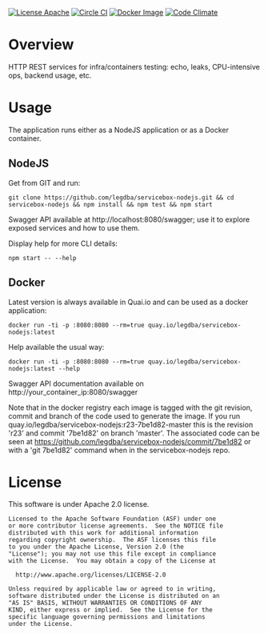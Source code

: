 [![License Apache](https://img.shields.io/hexpm/l/plug.svg)](http://www.apache.org/licenses/LICENSE-2.0)
[![Circle CI](https://circleci.com/gh/legdba/servicebox-nodejs.svg?style=shield)](https://circleci.com/gh/legdba/servicebox-nodejs)
[![Docker Image](https://quay.io/repository/legdba/servicebox-nodejs/status "Docker Repository on Quay.io")](https://quay.io/repository/legdba/servicebox-nodejs)
[![Code Climate](https://codeclimate.com/github/legdba/servicebox-nodejs/badges/gpa.svg)](https://codeclimate.com/github/legdba/servicebox-nodejs)
# Overview
HTTP REST services for infra/containers testing: echo, leaks, CPU-intensive ops, backend usage, etc.

# Usage
The application runs either as a NodeJS application or as a Docker container.

## NodeJS
Get from GIT and run:
```
git clone https://github.com/legdba/servicebox-nodejs.git && cd servicebox-nodejs && npm install && npm test && npm start
```
Swagger API available at http://localhost:8080/swagger; use it to explore exposed services and how to use them.

Display help for more CLI details:
```
npm start -- --help
```

## Docker
Latest version is always available in Quai.io and can be used as a docker application:
```
docker run -ti -p :8080:8080 --rm=true quay.io/legdba/servicebox-nodejs:latest
```
Help available the usual way:
```
docker run -ti -p :8080:8080 --rm=true quay.io/legdba/servicebox-nodejs:latest --help
```
Swagger API documentation available on http://your_container_ip:8080/swagger

Note that in the docker registry each image is tagged with the git revision, commit and branch of the code
used to generate the image. If you run quay.io/legdba/servicebox-nodejs:r23-7be1d82-master this is the revision 'r23'
and commit '7be1d82' on branch 'master'. The associated code can be seen at https://github.com/legdba/servicebox-nodejs/commit/7be1d82
or with a 'git 7be1d82' command when in the servicebox-nodejs repo.

# License
This software is under Apache 2.0 license.
```
Licensed to the Apache Software Foundation (ASF) under one
or more contributor license agreements.  See the NOTICE file
distributed with this work for additional information
regarding copyright ownership.  The ASF licenses this file
to you under the Apache License, Version 2.0 (the
"License"); you may not use this file except in compliance
with the License.  You may obtain a copy of the License at

  http://www.apache.org/licenses/LICENSE-2.0

Unless required by applicable law or agreed to in writing,
software distributed under the License is distributed on an
"AS IS" BASIS, WITHOUT WARRANTIES OR CONDITIONS OF ANY
KIND, either express or implied.  See the License for the
specific language governing permissions and limitations
under the License.
```
